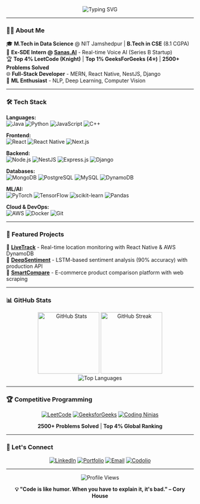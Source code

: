<div align="center">
  <img src="https://readme-typing-svg.herokuapp.com?font=Fira+Code&weight=600&size=28&pause=1000&color=3BACE2&center=true&vCenter=true&width=600&lines=Full+Stack+Developer+%7C+ML+Engineer;2500%2B+DSA+Problems+Solved;Building+Scalable+%26+Impactful+Solutions" alt="Typing SVG" />
</div>

---

### 👨‍💻 About Me

🎓 **M.Tech in Data Science** @ NIT Jamshedpur | **B.Tech in CSE** (8.1 CGPA)  
💼 **Ex-SDE Intern @ [Sanas.AI](https://sanas.ai)** - Real-time Voice AI (Series B Startup)  
🏆 **Top 4% LeetCode (Knight)** | **Top 1% GeeksForGeeks (4⭐)** | **2500+ Problems Solved**  
🌐 **Full-Stack Developer** - MERN, React Native, NestJS, Django  
🤖 **ML Enthusiast** - NLP, Deep Learning, Computer Vision  

---

### 🛠️ Tech Stack

**Languages:**  
![Java](https://img.shields.io/badge/Java-%23ED8B00.svg?style=flat&logo=openjdk&logoColor=white)
![Python](https://img.shields.io/badge/Python-3670A0?style=flat&logo=python&logoColor=ffdd54)
![JavaScript](https://img.shields.io/badge/JavaScript-%23323330.svg?style=flat&logo=javascript&logoColor=%23F7DF1E)
![C++](https://img.shields.io/badge/C++-%2300599C.svg?style=flat&logo=c%2B%2B&logoColor=white)

**Frontend:**  
![React](https://img.shields.io/badge/React-%2320232a.svg?style=flat&logo=react&logoColor=%2361DAFB)
![React Native](https://img.shields.io/badge/React_Native-%2320232a.svg?style=flat&logo=react&logoColor=%2361DAFB)
![Next.js](https://img.shields.io/badge/Next.js-black?style=flat&logo=next.js&logoColor=white)

**Backend:**  
![Node.js](https://img.shields.io/badge/Node.js-6DA55F?style=flat&logo=node.js&logoColor=white)
![NestJS](https://img.shields.io/badge/NestJS-%23E0234E.svg?style=flat&logo=nestjs&logoColor=white)
![Express.js](https://img.shields.io/badge/Express.js-%23404d59.svg?style=flat&logo=express&logoColor=%2361DAFB)
![Django](https://img.shields.io/badge/Django-%23092E20.svg?style=flat&logo=django&logoColor=white)

**Databases:**  
![MongoDB](https://img.shields.io/badge/MongoDB-%234ea94b.svg?style=flat&logo=mongodb&logoColor=white)
![PostgreSQL](https://img.shields.io/badge/PostgreSQL-%23316192.svg?style=flat&logo=postgresql&logoColor=white)
![MySQL](https://img.shields.io/badge/MySQL-%2300f.svg?style=flat&logo=mysql&logoColor=white)
![DynamoDB](https://img.shields.io/badge/DynamoDB-4053D6?style=flat&logo=Amazon%20DynamoDB&logoColor=white)

**ML/AI:**  
![PyTorch](https://img.shields.io/badge/PyTorch-%23EE4C2C.svg?style=flat&logo=PyTorch&logoColor=white)
![TensorFlow](https://img.shields.io/badge/TensorFlow-%23FF6F00.svg?style=flat&logo=TensorFlow&logoColor=white)
![scikit-learn](https://img.shields.io/badge/scikit--learn-%23F7931E.svg?style=flat&logo=scikit-learn&logoColor=white)
![Pandas](https://img.shields.io/badge/Pandas-%23150458.svg?style=flat&logo=pandas&logoColor=white)

**Cloud & DevOps:**  
![AWS](https://img.shields.io/badge/AWS-%23FF9900.svg?style=flat&logo=amazon-aws&logoColor=white)
![Docker](https://img.shields.io/badge/Docker-%230db7ed.svg?style=flat&logo=docker&logoColor=white)
![Git](https://img.shields.io/badge/Git-%23F05033.svg?style=flat&logo=git&logoColor=white)

---

### 🚀 Featured Projects

🔹 **[LiveTrack](https://github.com/yashjaiswal5859/livetrack)** - Real-time location monitoring with React Native & AWS DynamoDB  
🔹 **[DeepSentiment](https://github.com/yashjaiswal5859/sentiment-analysis)** - LSTM-based sentiment analysis (90% accuracy) with production API  
🔹 **[SmartCompare](https://coruscating-bonbon-7b8611.netlify.app/)** - E-commerce product comparison platform with web scraping  

---

### 📊 GitHub Stats

<div align="center">
  <img src="https://github-readme-stats.vercel.app/api?username=yashjaiswal5859&show_icons=true&theme=tokyonight&hide_border=true&count_private=true" alt="GitHub Stats" height="165"/>
  <img src="https://github-readme-streak-stats.herokuapp.com/?user=yashjaiswal5859&theme=tokyonight&hide_border=true" alt="GitHub Streak" height="165"/>
</div>

<div align="center">
  <img src="https://github-readme-stats.vercel.app/api/top-langs/?username=yashjaiswal5859&layout=compact&theme=tokyonight&hide_border=true" alt="Top Languages"/>
</div>

---

### 🏆 Competitive Programming

<div align="center">
  
[![LeetCode](https://img.shields.io/badge/LeetCode-Knight_Badge-FFA116?style=for-the-badge&logo=leetcode&logoColor=white)](https://leetcode.com/u/yashjaiswal5859/)
[![GeeksforGeeks](https://img.shields.io/badge/GFG-4_Stars-0F9D58?style=for-the-badge&logo=geeksforgeeks&logoColor=white)](https://www.geeksforgeeks.org/user/yashjaiswal88542/)
[![Coding Ninjas](https://img.shields.io/badge/Coding_Ninjas-Master-DD6620?style=for-the-badge)](https://www.naukri.com/code360/profile/jaiswalyash)

**2500+ Problems Solved** | **Top 4% Global Ranking**

</div>

---

### 🤝 Let's Connect

<div align="center">

[![LinkedIn](https://img.shields.io/badge/LinkedIn-0077B5?style=for-the-badge&logo=linkedin&logoColor=white)](https://linkedin.com/in/yash-jaiswal-49a26a178)
[![Portfolio](https://img.shields.io/badge/Portfolio-FF5722?style=for-the-badge&logo=google-chrome&logoColor=white)](https://yashjaiswalresume.netlify.app/)
[![Email](https://img.shields.io/badge/Email-D14836?style=for-the-badge&logo=gmail&logoColor=white)](mailto:yash.r.jaiswal2000@gmail.com)
[![Codolio](https://img.shields.io/badge/Coding_Profiles-000000?style=for-the-badge&logo=code&logoColor=white)](https://codolio.com/profile/yash_)

</div>

---

<div align="center">
  <img src="https://komarev.com/ghpvc/?username=yashjaiswal5859&color=blueviolet&style=flat-square&label=Profile+Views" alt="Profile Views"/>
  
  **💡 "Code is like humor. When you have to explain it, it's bad." – Cory House**
</div>
